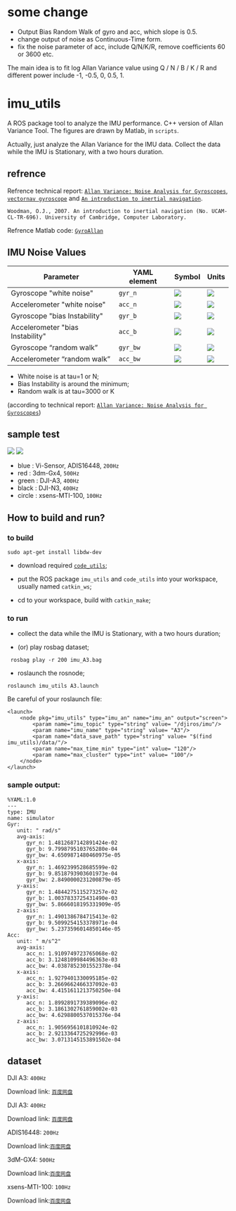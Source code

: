 # some change

- Output Bias Random Walk of gyro and acc, which slope is 0.5.
- change output of noise as Continuous-Time form.
- fix the noise parameter of acc, include Q/N/K/R, remove coefficients 60 or 3600 etc.

The main idea is to fit log Allan Variance value using Q / N / B / K / R and different power include -1, -0.5, 0, 0.5, 1.

# imu_utils

A ROS package tool to analyze the IMU performance. C++ version of Allan Variance Tool. 
The figures are drawn by Matlab, in `scripts`.

Actually, just analyze the Allan Variance for the IMU data. Collect the data while the IMU is Stationary, with a two hours duration.

## refrence

Refrence technical report: [`Allan Variance: Noise Analysis for Gyroscopes`](http://cache.freescale.com/files/sensors/doc/app_note/AN5087.pdf "Allan Variance: Noise Analysis for Gyroscopes"), [`vectornav gyroscope`](https://www.vectornav.com/support/library/gyroscope "vectornav gyroscope") and 
[`An introduction to inertial navigation`](http://www.cl.cam.ac.uk/techreports/UCAM-CL-TR-696.html "An introduction to inertial navigation").

```
Woodman, O.J., 2007. An introduction to inertial navigation (No. UCAM-CL-TR-696). University of Cambridge, Computer Laboratory.
```
Refrence Matlab code: [`GyroAllan`](https://github.com/XinLiGitHub/GyroAllan "GyroAllan")

## IMU Noise Values

Parameter | YAML element | Symbol | Units
--- | --- | --- | ---
Gyroscope "white noise" | `gyr_n` | <img src="https://latex.codecogs.com/svg.latex?{%5Csigma_g}"> | <img src="https://latex.codecogs.com/png.latex?%5Cfn_jvn%20%5Csmall%20rad/s"> 
Accelerometer "white noise" | `acc_n` | <img src="https://latex.codecogs.com/svg.latex?{%5Csigma_a}"> | ![](img/README/png.png) 
Gyroscope "bias Instability" | `gyr_b` | <img src="https://latex.codecogs.com/svg.latex?{%5Csigma_b_g}"> | <img src="https://latex.codecogs.com/png.latex?%5Cfn_jvn%20%5Csmall%20rad/s"> 
Accelerometer "bias Instability" | `acc_b` | <img src="https://latex.codecogs.com/svg.latex?{%5Csigma_b_a}"> | ![](img/README/png.png) 
Gyroscope “random walk” | `gyr_bw` | ![](img/README/png-1561208109300.png)                        | <img src="https://latex.codecogs.com/png.latex?%5Cfn_jvn%20%5Csmall%20rad/s"> 
Accelerometer “random walk” | `acc_bw` | ![](img/README/png-1561208134538.png) | ![](img/README/png.png) 

* White noise is at tau=1 or N;
* Bias Instability is around the minimum;
* Random walk is at tau=3000 or K 

(according to technical report: [`Allan Variance: Noise Analysis for Gyroscopes`](http://cache.freescale.com/files/sensors/doc/app_note/AN5087.pdf "Allan Variance: Noise Analysis for Gyroscopes"))

## sample test

<img src="figure/gyr.jpg">
<img src="figure/acc.jpg">

* blue  : Vi-Sensor, ADIS16448, `200Hz`
* red   : 3dm-Gx4, `500Hz`
* green : DJI-A3, `400Hz`
* black : DJI-N3, `400Hz`
* circle : xsens-MTI-100, `100Hz`

## How to build and run?

### to build

```
sudo apt-get install libdw-dev
```

* download required [`code_utils`](https://github.com/gaowenliang/code_utils "code_utils");

* put the ROS package `imu_utils` and `code_utils` into your workspace, usually named `catkin_ws`;

* cd to your workspace, build with `catkin_make`;


### to run

* collect the data while the IMU is Stationary, with a two hours duration;

* (or) play rosbag dataset;

```
 rosbag play -r 200 imu_A3.bag
```

* roslaunch the rosnode;

```
roslaunch imu_utils A3.launch
```

Be careful of your roslaunch file:

```
<launch>
    <node pkg="imu_utils" type="imu_an" name="imu_an" output="screen">
        <param name="imu_topic" type="string" value= "/djiros/imu"/>
        <param name="imu_name" type="string" value= "A3"/>
        <param name="data_save_path" type="string" value= "$(find imu_utils)/data/"/>
        <param name="max_time_min" type="int" value= "120"/>
        <param name="max_cluster" type="int" value= "100"/>
    </node>
</launch>
```

### sample output:

```
%YAML:1.0
---
type: IMU
name: simulator
Gyr:
   unit: " rad/s"
   avg-axis:
      gyr_n: 1.4812687142891424e-02
      gyr_b: 9.7998795103765280e-04
      gyr_bw: 4.6509871480460975e-05
   x-axis:
      gyr_n: 1.4692399528685599e-02
      gyr_b: 9.8518793903601973e-04
      gyr_bw: 2.8490000231200879e-05
   y-axis:
      gyr_n: 1.4844275115273257e-02
      gyr_b: 1.0037833725431490e-03
      gyr_bw: 5.8666018195331909e-05
   z-axis:
      gyr_n: 1.4901386784715413e-02
      gyr_b: 9.5099254153378971e-04
      gyr_bw: 5.2373596014850146e-05
Acc:
   unit: " m/s^2"
   avg-axis:
      acc_n: 1.9109749723765068e-02
      acc_b: 3.1248109984496363e-03
      acc_bw: 4.0387852301552378e-04
   x-axis:
      acc_n: 1.9279401330095185e-02
      acc_b: 3.2669662466337092e-03
      acc_bw: 4.4151611213750250e-04
   y-axis:
      acc_n: 1.8992891739389096e-02
      acc_b: 3.1861302761859002e-03
      acc_bw: 4.6298800537015376e-04
   z-axis:
      acc_n: 1.9056956101810924e-02
      acc_b: 2.9213364725292996e-03
      acc_bw: 3.0713145153891502e-04
```

## dataset

DJI A3: `400Hz`

Download link: [`百度网盘`](https://pan.baidu.com/s/1jJYg8R0 "DJI A3")


DJI A3: `400Hz`

Download link: [`百度网盘`](https://pan.baidu.com/s/1pLXGqx1 "DJI N3")


ADIS16448: `200Hz`

Download link:[`百度网盘`](https://pan.baidu.com/s/1dGd0mn3 "ADIS16448")

3dM-GX4: `500Hz`

Download link:[`百度网盘`](https://pan.baidu.com/s/1ggcan9D "GX4")

xsens-MTI-100: `100Hz`

Download link:[`百度网盘`](https://pan.baidu.com/s/1i64xkgP "MTI-100")
